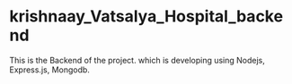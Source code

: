 # krishnaay_Vatsalya_Hospital_backend
This is the Backend of the project. which is developing using Nodejs, Express.js, Mongodb.
